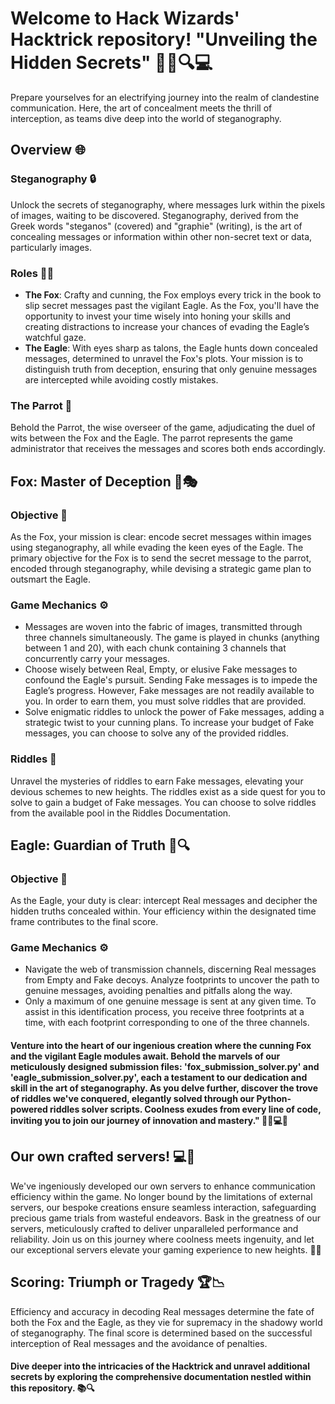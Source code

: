 # Welcome to Hack Wizards' Hacktrick repository! "Unveiling the Hidden Secrets" 🕵️‍♂️🔍💻
Prepare yourselves for an electrifying journey into the realm of clandestine communication. Here, the art of concealment meets the thrill of interception, as teams dive deep into the world of steganography.

## Overview 🌐

### Steganography 🔒
Unlock the secrets of steganography, where messages lurk within the pixels of images, waiting to be discovered. Steganography, derived from the Greek words "steganos" (covered) and "graphie" (writing), is the art of concealing messages or information within other non-secret text or data, particularly images.

### Roles 🦊🦅
- **The Fox**: Crafty and cunning, the Fox employs every trick in the book to slip secret messages past the vigilant Eagle. As the Fox, you'll have the opportunity to invest your time wisely into honing your skills and creating distractions to increase your chances of evading the Eagle’s watchful gaze.
- **The Eagle**: With eyes sharp as talons, the Eagle hunts down concealed messages, determined to unravel the Fox's plots. Your mission is to distinguish truth from deception, ensuring that only genuine messages are intercepted while avoiding costly mistakes.

### The Parrot 🦜
Behold the Parrot, the wise overseer of the game, adjudicating the duel of wits between the Fox and the Eagle. The parrot represents the game administrator that receives the messages and scores both ends accordingly.

## Fox: Master of Deception 🦊🎭

### Objective 🎯
As the Fox, your mission is clear: encode secret messages within images using steganography, all while evading the keen eyes of the Eagle. The primary objective for the Fox is to send the secret message to the parrot, encoded through steganography, while devising a strategic game plan to outsmart the Eagle.

### Game Mechanics ⚙️
- Messages are woven into the fabric of images, transmitted through three channels simultaneously. The game is played in chunks (anything between 1 and 20), with each chunk containing 3 channels that concurrently carry your messages.
- Choose wisely between Real, Empty, or elusive Fake messages to confound the Eagle's pursuit. Sending Fake messages is to impede the Eagle’s progress. However, Fake messages are not readily available to you. In order to earn them, you must solve riddles that are provided.
- Solve enigmatic riddles to unlock the power of Fake messages, adding a strategic twist to your cunning plans. To increase your budget of Fake messages, you can choose to solve any of the provided riddles.

### Riddles 🧩
Unravel the mysteries of riddles to earn Fake messages, elevating your devious schemes to new heights. The riddles exist as a side quest for you to solve to gain a budget of Fake messages. You can choose to solve riddles from the available pool in the Riddles Documentation.

## Eagle: Guardian of Truth 🦅🔍

### Objective 🎯
As the Eagle, your duty is clear: intercept Real messages and decipher the hidden truths concealed within. Your efficiency within the designated time frame contributes to the final score.

### Game Mechanics ⚙️
- Navigate the web of transmission channels, discerning Real messages from Empty and Fake decoys. Analyze footprints to uncover the path to genuine messages, avoiding penalties and pitfalls along the way.
- Only a maximum of one genuine message is sent at any given time. To assist in this identification process, you receive three footprints at a time, with each footprint corresponding to one of the three channels.


#### Venture into the heart of our ingenious creation where the cunning Fox and the vigilant Eagle modules await. Behold the marvels of our meticulously designed submission files: 'fox_submission_solver.py' and 'eagle_submission_solver.py', each a testament to our dedication and skill in the art of steganography. As you delve further, discover the trove of riddles we've conquered, elegantly solved through our Python-powered riddles solver scripts. Coolness exudes from every line of code, inviting you to join our journey of innovation and mastery." 🦊🦅💻✨

## Our own crafted servers! 💻🔧
We've ingeniously developed our own servers to enhance communication efficiency within the game. No longer bound by the limitations of external servers, our bespoke creations ensure seamless interaction, safeguarding precious game trials from wasteful endeavors. Bask in the greatness of our servers, meticulously crafted to deliver unparalleled performance and reliability. Join us on this journey where coolness meets ingenuity, and let our exceptional servers elevate your gaming experience to new heights. 🚀🌟


## Scoring: Triumph or Tragedy 🏆📉

Efficiency and accuracy in decoding Real messages determine the fate of both the Fox and the Eagle, as they vie for supremacy in the shadowy world of steganography. The final score is determined based on the successful interception of Real messages and the avoidance of penalties.

#### Dive deeper into the intricacies of the Hacktrick and unravel additional secrets by exploring the comprehensive documentation nestled within this repository. 📚🔍
